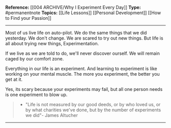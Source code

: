 
**Reference:** [[004 ARCHIVE/Why I Experiment Every Day]]
**Type:** #permanentnote 
**Topics:** [[Life Lessons]] [[Personal Development]] [[How to Find your Passion]]

----
Most of us live life on auto-pilot. We do the same things that we did yesterday. We don't change. We are scared to try out new things. But life is all about trying new things, Experimentation.

If we live as we are told to do, we'll never discover ourself. We will remain caged by our comfort zone. 

Everything in our life is an experiment. And learning to experiment is like working on your mental muscle. The more you experiment, the better you get at it.

Yes, its scary because your experiments may fail, but all one person needs is one experiment to blow up.

> - "Life is not measured by our good deeds, or by who loved us, or by what charities we've done, but by the number of experiments we did"- James Altucher

----


